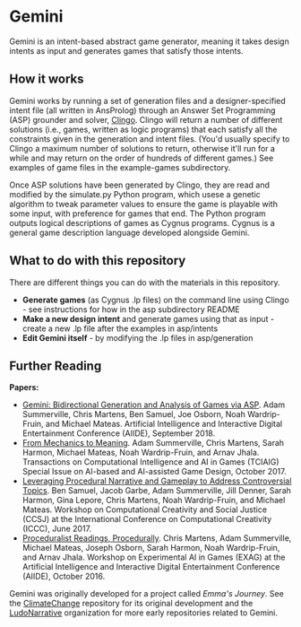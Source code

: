 # Gemini

Gemini is an intent-based abstract game generator, meaning it takes design intents as input and generates games that satisfy those intents. 

## How it works

Gemini works by running a set of generation files and a designer-specified intent file (all written in AnsProlog) through an Answer Set Programming (ASP) grounder and solver, [Clingo](https://potassco.org/). Clingo will return a number of different solutions (i.e., games, written as logic programs) that each satisfy all the constraints given in the generation and intent files. (You'd usually specify to Clingo a maximum number of solutions to return, otherwise it'll run for a while and may return on the order of hundreds of different games.) See examples of game files in the example-games subdirectory.

Once ASP solutions have been generated by Clingo, they are read and modified by the simulate.py Python program, which usese a genetic algorithm to tweak parameter values to ensure the game is playable with some input, with preference for games that end. The Python program outputs logical descriptions of games as Cygnus programs. Cygnus is a general game description language developed alongside Gemini. 

## What to do with this repository

There are different things you can do with the materials in this repository.

- **Generate games** (as Cygnus .lp files) on the command line using Clingo - see instructions for how in the asp subdirectory README
- **Make a new design intent** and generate games using that as input - create a new .lp file after the examples in asp/intents
- **Edit Gemini itself** - by modifying the .lp files in asp/generation

## Further Reading 

**Papers:**

- [Gemini: Bidirectional Generation and Analysis of Games via ASP](https://www.aaai.org/ocs/index.php/AIIDE/AIIDE18/paper/viewPaper/18086). Adam Summerville, Chris Martens, Ben Samuel, Joe Osborn, Noah Wardrip-Fruin, and Michael Mateas. Artificial Intelligence and Interactive Digital Entertainment Conference (AIIDE), September 2018.
- [From Mechanics to Meaning](https://ieeexplore.ieee.org/abstract/document/8078288). Adam Summerville, Chris Martens, Sarah Harmon, Michael Mateas, Noah Wardrip-Fruin, and Arnav Jhala. Transactions on Computational Intelligence and AI in Games (TCIAIG) Special Issue on AI-based and AI-assisted Game Design, October 2017.
- [Leveraging Procedural Narrative and Gameplay to Address Controversial Topics](http://computationalcreativity.net/iccc2017/CCSJ/samuel.pdf). Ben Samuel, Jacob Garbe, Adam Summerville, Jill Denner, Sarah Harmon, Gina Lepore, Chris Martens, Noah Wardrip-Fruin, and Michael Mateas. Workshop on Computational Creativity and Social Justice (CCSJ) at the International Conference on Computational Creativity (ICCC), June 2017.
- [Proceduralist Readings, Procedurally](https://www.aaai.org/ocs/index.php/AIIDE/AIIDE16/paper/viewPaper/14061). Chris Martens, Adam Summerville, Michael Mateas, Joseph Osborn, Sarah Harmon, Noah Wardrip-Fruin, and Arnav Jhala. Workshop on Experimental AI in Games (EXAG) at the Artificial Intelligence and Interactive Digital Entertainment Conference (AIIDE), October 2016.


Gemini was originally developed for a project called _Emma's Journey_. See the [ClimateChange](https://github.com/LudoNarrative/ClimateChange) repository for its original development and the [LudoNarrative](https://github.com/LudoNarrative/) organization for more early repositories related to Gemini.